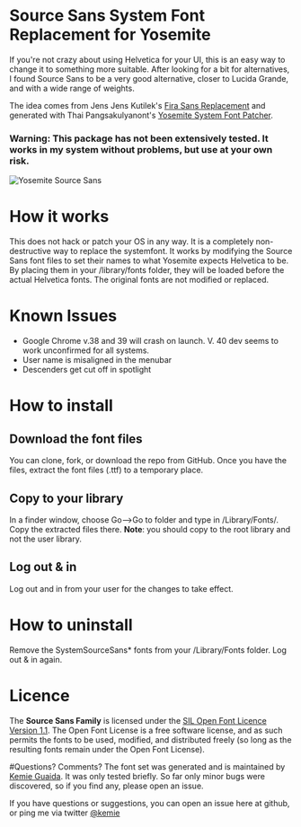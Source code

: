 
Source Sans System Font Replacement for Yosemite
==============================

If you're not crazy about using Helvetica for your UI, this is an easy way to change it to something more suitable. After looking for a bit for alternatives, I found Source Sans to be a very good alternative, closer to Lucida Grande, and with a wide range of weights. 

The idea comes from Jens Jens Kutilek's [Fira Sans Replacement](https://github.com/jenskutilek/FiraSystemFontReplacement) and generated with Thai Pangsakulyanont's [Yosemite System Font Patcher](https://github.com/dtinth/YosemiteSystemFontPatcher).

### Warning: This package has not been extensively tested. It works in my system without problems, but use at your own risk.


![Yosemite Source Sans](http://note.io/1uzNWaE)

# How it works
This does not hack or patch your OS in any way. It is a completely non-destructive way to replace the systemfont. It works by modifying the Source Sans font files to set their names to what Yosemite expects Helvetica to be. By placing them in your /library/fonts folder, they will be loaded before the actual Helvetica fonts. The original fonts are not modified or replaced. 

# Known Issues
- Google Chrome v.38 and 39 will crash on launch. V. 40 dev seems to work unconfirmed for all systems.
- User name is misaligned in the menubar
- Descenders get cut off in spotlight

# How to install

## Download the font files
You can clone, fork, or download the repo from GitHub.
Once you have the files, extract the font files (.ttf) to a temporary place.

## Copy to your library 
In a finder window, choose Go-->Go to folder and type in /Library/Fonts/. Copy the extracted files there. **Note**: you should copy to the root library and not the user library.

## Log out & in
Log out and in from your user for the changes to take effect.

# How to uninstall
Remove the SystemSourceSans* fonts from your /Library/Fonts folder. Log out & in again.

# Licence	  
The **Source Sans Family** is licensed under the [SIL Open Font Licence Version 1.1](http://scripts.sil.org/OFL). The Open Font License is a free software license, and as such permits the fonts to be used, modified, and distributed freely (so long as the resulting fonts remain under the Open Font License). 

#Questions? Comments?
The font set was generated and is maintained by [Kemie Guaida](http://www.monolinea.com/about). It was only tested briefly. So far only minor bugs were discovered, so if you find any, please open an issue. 

If you have questions or suggestions, you can open an issue here at github, or ping me via twitter [@kemie](http://twitter.com/kemie)


